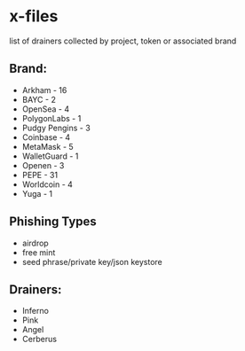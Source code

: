 # x-files
 list of drainers collected by project, token or associated brand

 ## Brand:
 * Arkham - 16
 * BAYC - 2
 * OpenSea - 4
 * PolygonLabs - 1 
 * Pudgy Pengins - 3
 * Coinbase - 4
 * MetaMask - 5
 * WalletGuard - 1
 * Openen - 3  
 * PEPE - 31
 * Worldcoin - 4 
 * Yuga - 1

 ## Phishing Types
 * airdrop
 * free mint
 * seed phrase/private key/json keystore

 ## Drainers:
 * Inferno
 * Pink
 * Angel
 * Cerberus
